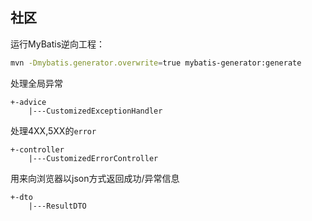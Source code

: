 ## 社区

运行MyBatis逆向工程：
```bash
mvn -Dmybatis.generator.overwrite=true mybatis-generator:generate
```
处理全局异常
```
+-advice
    |---CustomizedExceptionHandler
```
处理4XX,5XX的`error`
```
+-controller
    |---CustomizedErrorController
```
用来向浏览器以json方式返回成功/异常信息
```
+-dto
    |---ResultDTO
```